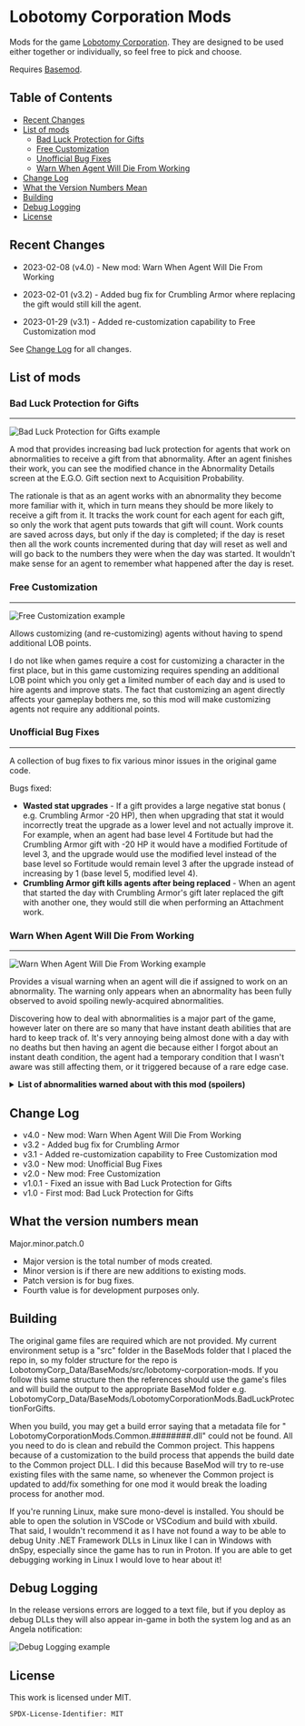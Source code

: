 # Lobotomy Corporation Mods

Mods for the
game [Lobotomy Corporation](https://store.steampowered.com/app/568220/Lobotomy_Corporation__Monster_Management_Simulation/).
They are designed to be used either together or individually, so feel free to
pick and choose.

Requires [Basemod](https://www.nexusmods.com/lobotomycorporation/mods/2).

## Table of Contents

* [Recent Changes](#recent-changes)
* [List of mods](#list-of-mods)
  * [Bad Luck Protection for Gifts](#bad-luck-protection-for-gifts)
  * [Free Customization](#free-customization)
  * [Unofficial Bug Fixes](#unofficial-bug-fixes)
  * [Warn When Agent Will Die From Working](#warn-when-agent-will-die-from-working)
* [Change Log](#change-log)
* [What the Version Numbers Mean](#what-the-version-numbers-mean)
* [Building](#building)
* [Debug Logging](#debug-logging)
* [License](#license)

## Recent Changes

* 2023-02-08 (v4.0) - New mod: Warn When Agent Will Die From Working

* 2023-02-01 (v3.2) - Added bug fix for Crumbling Armor where replacing the gift
  would still kill the agent.

* 2023-01-29 (v3.1) - Added re-customization capability to Free Customization
  mod

See [Change Log](#change-log) for all changes.

## List of mods

### Bad Luck Protection for Gifts

***

![Bad Luck Protection for Gifts example](https://raw.githubusercontent.com/ctristan/lobotomy-corporation-mods/assets/bad-luck-protection.png)

A mod that provides increasing bad luck protection for agents that work on
abnormalities to receive a gift from that abnormality. After an agent finishes
their work, you can see the modified chance in the Abnormality Details screen at
the E.G.O. Gift section next to Acquisition Probability.

The rationale is that as an agent works with an abnormality they become more
familiar with it, which in turn means they should be more likely to receive a
gift from it. It tracks the work count for each agent for each gift, so only the
work that agent puts towards that gift will count. Work counts are saved across
days, but only if the day is completed; if the day is reset then all the work
counts incremented during that day will reset as well and will go back to the
numbers they were when the day was started. It wouldn't make sense for an agent
to remember what happened after the day is reset.

### Free Customization

***

![Free Customization example](https://raw.githubusercontent.com/ctristan/lobotomy-corporation-mods/assets/free-customization.png)

Allows customizing (and re-customizing) agents without having to spend
additional LOB points.

I do not like when games require a cost for customizing a character in the first
place, but in this game customizing requires spending an additional LOB point
which you only get a limited number of each day and is used to hire agents and
improve stats. The fact that customizing an agent directly affects your gameplay
bothers me, so this mod will make customizing agents not require any additional
points.

### Unofficial Bug Fixes

***

A collection of bug fixes to fix various minor issues in the original game code.

Bugs fixed:

* **Wasted stat upgrades** - If a gift provides a large negative stat bonus (
  e.g.
  Crumbling Armor -20 HP), then when upgrading that stat it would incorrectly
  treat the upgrade as a lower level and not actually improve it. For example,
  when an agent had base level 4 Fortitude but had the Crumbling Armor gift with
  -20 HP it would have a modified Fortitude of level 3, and the upgrade would
  use the modified level instead of the base level so Fortitude would remain
  level 3 after the upgrade instead of increasing by 1 (base level 5, modified
  level 4).
* **Crumbling Armor gift kills agents after being replaced** - When an agent
  that
  started the day with Crumbling Armor's gift later replaced the gift with
  another one, they would still die when performing an Attachment work.

### Warn When Agent Will Die From Working

***

![Warn When Agent Will Die From Working example](https://raw.githubusercontent.com/ctristan/lobotomy-corporation-mods/assets/warn-when-agent-will-die-from-working.png)

Provides a visual warning when an agent will die if assigned to work on an
abnormality. The warning only appears when an abnormality has been fully
observed to avoid spoiling newly-acquired abnormalities.

Discovering how to deal with abnormalities is a major part of the game, however
later on there are so many that have instant death abilities that are hard to
keep track of. It's very annoying being almost done with a day with no deaths
but then having an agent die because either I forgot about an instant death
condition, the agent had a temporary condition that I wasn't aware was still
affecting them, or it triggered because of a rare edge case.

<details>
<summary><b>List of abnormalities warned about with this mod (spoilers)</b></summary>
Provides warnings for the following abnormalities:

* Beauty and the Beast

* Bloodbath

* Blue Star

* Crumbling Armor

  * Includes gift

* Fairy Festival

* Happy Teddy Bear

* Laetitia

* Nothing There

* Parasite Tree

* Red Shoes

* Singing Machine

  * Includes when agent would die from receiving gift

* Spider Bud

* Void Dream

* Warm-Hearted Woodsman

</details>

## Change Log

* v4.0 - New mod: Warn When Agent Will Die From Working
* v3.2 - Added bug fix for Crumbling Armor
* v3.1 - Added re-customization capability to Free Customization mod
* v3.0 - New mod: Unofficial Bug Fixes
* v2.0 - New mod: Free Customization
* v1.0.1 - Fixed an issue with Bad Luck Protection for Gifts
* v1.0 - First mod: Bad Luck Protection for Gifts

## What the version numbers mean

Major.minor.patch.0

* Major version is the total number of mods created.
* Minor version is if there are new additions to existing mods.
* Patch version is for bug fixes.
* Fourth value is for development purposes only.

## Building

The original game files are required which are not provided. My current
environment setup is a "src" folder in the BaseMods folder that I placed the
repo in, so my folder structure for the repo is
LobotomyCorp_Data/BaseMods/src/lobotomy-corporation-mods. If you follow this
same structure then the references should use the game's files and will build
the output to the appropriate BaseMod folder e.g.
LobotomyCorp_Data/BaseMods/LobotomyCorporationMods.BadLuckProtectionForGifts.

When you build, you may get a build error saying that a metadata file for "
LobotomyCorporationMods.Common.########.dll" could not be found. All you need to
do is clean and rebuild the Common project. This happens because of a
customization to the build process that appends the build date to the Common
project DLL. I did this because BaseMod will try to re-use existing files with
the same name, so whenever the Common project is updated to add/fix something
for one mod it would break the loading process for another mod.

If you're running Linux, make sure mono-devel is installed. You should be able
to open the solution in VSCode or VSCodium and build with xbuild. That said, I
wouldn't recommend it as I have not found a way to be able to debug Unity .NET
Framework DLLs in Linux like I can in Windows with dnSpy, especially since the
game has to run in Proton. If you are able to get debugging working in Linux I
would love to hear about it!

## Debug Logging

In the release versions errors are logged to a text file, but if you deploy as
debug DLLs they will also appear in-game in both the system log and as an Angela
notification:

![Debug Logging example](https://raw.githubusercontent.com/ctristan/lobotomy-corporation-mods/assets/debug-logging.png)

## License

This work is licensed under MIT.

`SPDX-License-Identifier: MIT`
